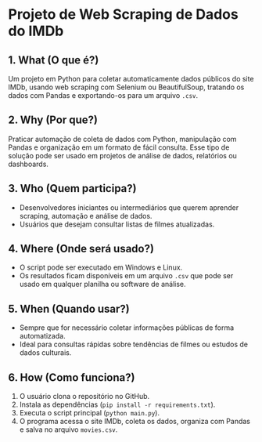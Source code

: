 # Projeto de Web Scraping de Dados do IMDb

## 1. What (O que é?)

Um projeto em Python para coletar automaticamente dados públicos do site IMDb, usando web scraping com Selenium ou BeautifulSoup, tratando os dados com Pandas e exportando-os para um arquivo `.csv`.

## 2. Why (Por que?)

Praticar automação de coleta de dados com Python, manipulação com Pandas e organização em um formato de fácil consulta. Esse tipo de solução pode ser usado em projetos de análise de dados, relatórios ou dashboards.

## 3. Who (Quem participa?)

* Desenvolvedores iniciantes ou intermediários que querem aprender scraping, automação e análise de dados.
* Usuários que desejam consultar listas de filmes atualizadas.

## 4. Where (Onde será usado?)

* O script pode ser executado em Windows e Linux.
* Os resultados ficam disponíveis em um arquivo `.csv` que pode ser usado em qualquer planilha ou software de análise.

## 5. When (Quando usar?)

* Sempre que for necessário coletar informações públicas de forma automatizada.
* Ideal para consultas rápidas sobre tendências de filmes ou estudos de dados culturais.

## 6. How (Como funciona?)

1.  O usuário clona o repositório no GitHub.
2.  Instala as dependências (`pip install -r requirements.txt`).
3.  Executa o script principal (`python main.py`).
4.  O programa acessa o site IMDb, coleta os dados, organiza com Pandas e salva no arquivo `movies.csv`.
